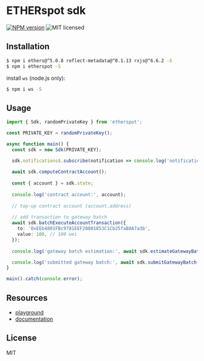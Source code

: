# ETHERspot sdk

[![NPM version][npm-image]][npm-url]
![MIT licensed][license-image]

## Installation

```bash
$ npm i ethers@^5.0.8 reflect-metadata@^0.1.13 rxjs@^6.6.2 -S
$ npm i etherspot -S
```

install `ws` (node.js only):

```bash
$ npm i ws -S
```

## Usage

```typescript
import { Sdk, randomPrivateKey } from 'etherspot';

const PRIVATE_KEY = randomPrivateKey();

async function main() {
  const sdk = new Sdk(PRIVATE_KEY);

  sdk.notifications$.subscribe(notification => console.log('notification:', notification));
  
  await sdk.computeContractAccount();
  
  const { account } = sdk.state;
  
  console.log('contract account:', account);
  
  // top-up contract account (account.address)
  
  // add transaction to gateway batch
  await sdk.batchExecuteAccountTransaction({
    to: '0xEEb4801FBc9781EEF20801853C1Cb25faB8A7a3b',
    value: 100, // 100 wei
  });
  
  console.log('gateway batch estimation:', await sdk.estimateGatewayBatch());

  console.log('submitted gateway batch:', await sdk.submitGatewayBatch());
}

main().catch(console.error);
```

## Resources

* [playground](https://try.etherspot.dev)
* [documentation](https://docs.etherspot.dev)

## License

MIT

[npm-image]: https://badge.fury.io/js/etherspot.svg
[npm-url]: https://npmjs.org/package/etherspot
[license-image]: https://img.shields.io/badge/license-MIT-blue.svg

